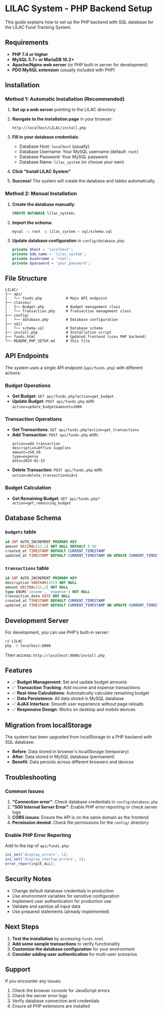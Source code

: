 # LILAC System - PHP Backend Setup

This guide explains how to set up the PHP backend with SQL database for the LILAC Fund Tracking System.

## Requirements

- **PHP 7.4 or higher**
- **MySQL 5.7+ or MariaDB 10.2+**
- **Apache/Nginx web server** (or PHP built-in server for development)
- **PDO MySQL extension** (usually included with PHP)

## Installation

### Method 1: Automatic Installation (Recommended)

1. **Set up a web server** pointing to the LILAC directory
2. **Navigate to the installation page** in your browser:
   ```
   http://localhost/LILAC/install.php
   ```
3. **Fill in your database credentials**:
   - Database Host: `localhost` (usually)
   - Database Username: Your MySQL username (default: `root`)
   - Database Password: Your MySQL password
   - Database Name: `lilac_system` (or choose your own)

4. **Click "Install LILAC System"**
5. **Success!** The system will create the database and tables automatically.

### Method 2: Manual Installation

1. **Create the database manually**:
   ```sql
   CREATE DATABASE lilac_system;
   ```

2. **Import the schema**:
   ```bash
   mysql -u root -p lilac_system < sql/schema.sql
   ```

3. **Update database configuration** in `config/database.php`:
   ```php
   private $host = 'localhost';
   private $db_name = 'lilac_system';
   private $username = 'root';
   private $password = 'your_password';
   ```

## File Structure

```
LILAC/
├── api/
│   └── funds.php           # Main API endpoint
├── classes/
│   ├── Budget.php          # Budget management class
│   └── Transaction.php     # Transaction management class
├── config/
│   └── database.php        # Database configuration
├── sql/
│   └── schema.sql          # Database schema
├── install.php             # Installation script
├── funds.html              # Updated frontend (uses PHP backend)
└── README_PHP_SETUP.md     # This file
```

## API Endpoints

The system uses a single API endpoint (`api/funds.php`) with different actions:

### Budget Operations
- **Get Budget**: `GET api/funds.php?action=get_budget`
- **Update Budget**: `POST api/funds.php` with `action=update_budget&amount=1000`

### Transaction Operations
- **Get Transactions**: `GET api/funds.php?action=get_transactions`
- **Add Transaction**: `POST api/funds.php` with:
  ```
  action=add_transaction
  description=Office Supplies
  amount=150.50
  type=expense
  date=2024-01-15
  ```
- **Delete Transaction**: `POST api/funds.php` with `action=delete_transaction&id=1`

### Budget Calculation
- **Get Remaining Budget**: `GET api/funds.php?action=get_remaining_budget`

## Database Schema

### `budgets` table
```sql
id INT AUTO_INCREMENT PRIMARY KEY
amount DECIMAL(15,2) NOT NULL DEFAULT 0.00
created_at TIMESTAMP DEFAULT CURRENT_TIMESTAMP
updated_at TIMESTAMP DEFAULT CURRENT_TIMESTAMP ON UPDATE CURRENT_TIMESTAMP
```

### `transactions` table
```sql
id INT AUTO_INCREMENT PRIMARY KEY
description VARCHAR(255) NOT NULL
amount DECIMAL(15,2) NOT NULL
type ENUM('income', 'expense') NOT NULL
transaction_date DATE NOT NULL
created_at TIMESTAMP DEFAULT CURRENT_TIMESTAMP
updated_at TIMESTAMP DEFAULT CURRENT_TIMESTAMP ON UPDATE CURRENT_TIMESTAMP
```

## Development Server

For development, you can use PHP's built-in server:

```bash
cd LILAC
php -S localhost:8000
```

Then access: `http://localhost:8000/install.php`

## Features

- ✅ **Budget Management**: Set and update budget amounts
- ✅ **Transaction Tracking**: Add income and expense transactions
- ✅ **Real-time Calculations**: Automatically calculate remaining budget
- ✅ **Data Persistence**: All data stored in MySQL database
- ✅ **AJAX Interface**: Smooth user experience without page reloads
- ✅ **Responsive Design**: Works on desktop and mobile devices

## Migration from localStorage

The system has been upgraded from localStorage to a PHP backend with SQL database:

- **Before**: Data stored in browser's localStorage (temporary)
- **After**: Data stored in MySQL database (permanent)
- **Benefit**: Data persists across different browsers and devices

## Troubleshooting

### Common Issues

1. **"Connection error"**: Check database credentials in `config/database.php`
2. **"500 Internal Server Error"**: Enable PHP error reporting or check server logs
3. **CORS issues**: Ensure the API is on the same domain as the frontend
4. **Permission denied**: Check file permissions for the `config/` directory

### Enable PHP Error Reporting
Add to the top of `api/funds.php`:
```php
ini_set('display_errors', 1);
ini_set('display_startup_errors', 1);
error_reporting(E_ALL);
```

## Security Notes

- Change default database credentials in production
- Use environment variables for sensitive configuration
- Implement user authentication for production use
- Validate and sanitize all input data
- Use prepared statements (already implemented)

## Next Steps

1. **Test the installation** by accessing `funds.html`
2. **Add some sample transactions** to verify functionality
3. **Customize the database configuration** for your environment
4. **Consider adding user authentication** for multi-user scenarios

## Support

If you encounter any issues:
1. Check the browser console for JavaScript errors
2. Check the server error logs
3. Verify database connection and credentials
4. Ensure all PHP extensions are installed 